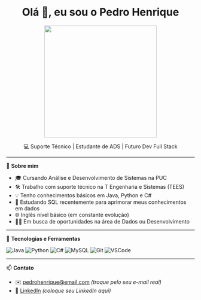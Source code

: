 <h1 align="center">Olá 👋, eu sou o Pedro Henrique</h1>
<p align="center">
  <img src="https://www.google.com/url?sa=i&url=https%3A%2F%2Fwww.pinterest.com%2Fpin%2F18577417204285479%2F&psig=AOvVaw2OskDj3zfPnxSyEqOE4YeW&ust=1754281129019000&source=images&cd=vfe&opi=89978449&ved=0CBQQjRxqFwoTCKiJ5dXk7Y4DFQAAAAAdAAAAABAi" width="300" />
</p>

<p align="center">
  💻 Suporte Técnico | Estudante de ADS | Futuro Dev Full Stack  
</p>

---

🔧 **Sobre mim**

- 🎓 Cursando Análise e Desenvolvimento de Sistemas na PUC
- 🛠️ Trabalho com suporte técnico na T Engenharia e Sistemas (TEES)
- 💡 Tenho conhecimentos básicos em Java, Python e C#
- 🐘 Estudando SQL recentemente para aprimorar meus conhecimentos em dados
- 🌐 Inglês nível básico (em constante evolução)
- 👨‍💻 Em busca de oportunidades na área de Dados ou Desenvolvimento

---

🧰 **Tecnologias e Ferramentas**

![Java](https://img.shields.io/badge/Java-ED8B00?style=for-the-badge&logo=java&logoColor=white)
![Python](https://img.shields.io/badge/Python-3670A0?style=for-the-badge&logo=python&logoColor=ffdd54)
![C#](https://img.shields.io/badge/C%23-68217A?style=for-the-badge&logo=c-sharp&logoColor=white)
![MySQL](https://img.shields.io/badge/MySQL-00000F?style=for-the-badge&logo=mysql&logoColor=white)
![Git](https://img.shields.io/badge/Git-F05032?style=for-the-badge&logo=git&logoColor=white)
![VSCode](https://img.shields.io/badge/VSCode-007ACC?style=for-the-badge&logo=visual-studio-code&logoColor=white)

---

📫 **Contato**

- ✉️ pedrohenrique@email.com *(troque pelo seu e-mail real)*
- 💼 [LinkedIn](https://www.linkedin.com/in/seu-linkedin) *(coloque seu LinkedIn aqui)*
